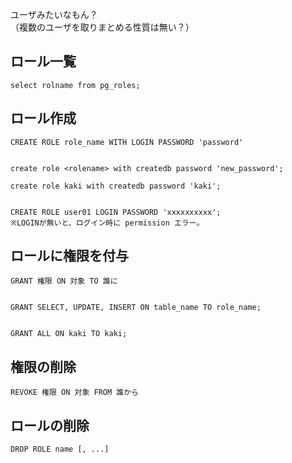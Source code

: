ユーザみたいなもん？  
（複数のユーザを取りまとめる性質は無い？）  

## ロール一覧
```
select rolname from pg_roles;
```

## ロール作成
```
CREATE ROLE role_name WITH LOGIN PASSWORD 'password'


create role <rolename> with createdb password 'new_password';

create role kaki with createdb password 'kaki';


CREATE ROLE user01 LOGIN PASSWORD 'xxxxxxxxxx';
※LOGINが無いと、ログイン時に permission エラー。
```

## ロールに権限を付与
```
GRANT 権限 ON 対象 TO 誰に


GRANT SELECT, UPDATE, INSERT ON table_name TO role_name;


GRANT ALL ON kaki TO kaki;
```


## 権限の削除
```
REVOKE 権限 ON 対象 FROM 誰から
```

## ロールの削除
```
DROP ROLE name [, ...]
```

